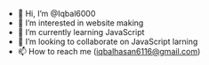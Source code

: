 - 👋 Hi, I’m @Iqbal6000
- 👀 I’m interested in website making
- 🌱 I’m currently learning JavaScript
- 💞️ I’m looking to collaborate on JavaScript larning
- 📫 How to reach me (iqbalhasan6116@gmail.com)

<!---
Iqbal6000/Iqbal6000 is a ✨ special ✨ repository because its `README.md` (this file) appears on your GitHub profile.
You can click the Preview link to take a look at your changes.
--->
